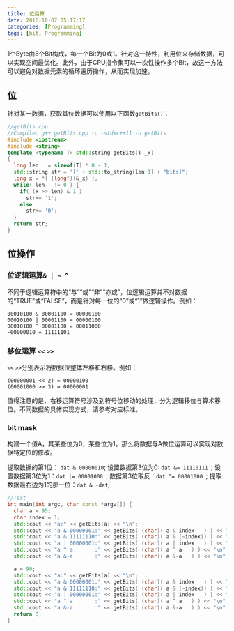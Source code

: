 ```yaml
---
title: 位运算
date: 2016-10-07 05:17:17
categories: [Programming]
tags: [bit, Programming]
---
```


1个Byte由8个Bit构成，每一个Bit为0或1。针对这一特性，利用位来存储数据，可以实现空间最优化。此外，由于CPU指令集可以一次性操作多个Bit，故这一方法可以避免对数据元素的循环遍历操作，从而实现加速。

<!--more-->

<!-- toc -->


## 位
针对某一数据，获取其位数据可以使用以下函数`getBits()`：
``` cpp
//getBits.cpp
//Compile: g++ getBits.cpp -c -std=c++11 -o getBits
#include <iostream>
#include <string>
template <typename T> std::string getBits(T _x)
{
  long len   = sizeof(T) * 8 - 1;
  std::string str = '[' + std::to_string(len+1) + "bits]";
  long x = *( (long*)(&_x) );
  while( len-- != 0 ) {
    if( (x >> len) & 1 )
      str+= '1';
    else
      str+= '0';
  }
  return str;
}
```

## 位操作

### 位逻辑运算`& | ~ ^`
不同于逻辑运算符中的“与”“或”“非”“亦或”，位逻辑运算并不对数据的“TRUE”或“FALSE”，而是针对每一位的“0”或“1”做逻辑操作。例如：

```
00010100 & 00001100 = 00000100
00010100 | 00001100 = 00000100
00010100 ^ 00001100 = 00011000
~00000010 = 11111101
```
### 移位运算 `<<` `>>`
`<<` `>>`分别表示将数据位整体左移和右移。例如：
```
(00000001 << 2) = 00000100
(00001000 >> 3) = 00000001
```
值得注意的是，右移运算符号涉及到符号位移动的处理，分为逻辑移位与算术移位。不同数据的具体实现方式，请参考对应标准。

### bit mask
构建一个值A，其某些位为0，某些位为1。那么将数据与A做位运算可以实现对数据特定位的修改。

提取数据的第1位： `dat & 00000010`;
设置数据第3位为0: `dat &= 11110111 `;
设置数据第3位为1：`dat |= 00001000 `;
数据第3位取反：`dat ^= 00001000 `;
提取数据最右边为1的那一位：`dat & -dat`;

``` cpp
//Test
int main(int argc, char const *argv[]) {
  char a = 95;
  char index = 1;
  std::cout << "a:" << getBits(a) << "\n";
  std::cout << "a & 00000001:" << getBits( (char)( a & index   ) ) << "\n";
  std::cout << "a & 11111110:" << getBits( (char)( a & (~index)) ) << "\n";
  std::cout << "a | 00000001:" << getBits( (char)( a | index   ) ) << "\n";
  std::cout << "a ^ a       :" << getBits( (char)( a ^ a   ) ) << "\n";
  std::cout << "a &-a       :" << getBits( (char)( a &-a   ) ) << "\n";

  a = 90;
  std::cout << "a:" << getBits(a) << "\n";
  std::cout << "a & 00000001:" << getBits( (char)( a & index   ) ) << "\n";
  std::cout << "a & 11111110:" << getBits( (char)( a & (~index)) ) << "\n";
  std::cout << "a | 00000001:" << getBits( (char)( a | index   ) ) << "\n";
  std::cout << "a ^ a       :" << getBits( (char)( a ^ a   ) ) << "\n";
  std::cout << "a &-a       :" << getBits( (char)( a &-a   ) ) << "\n";
  return 0;
}
```
